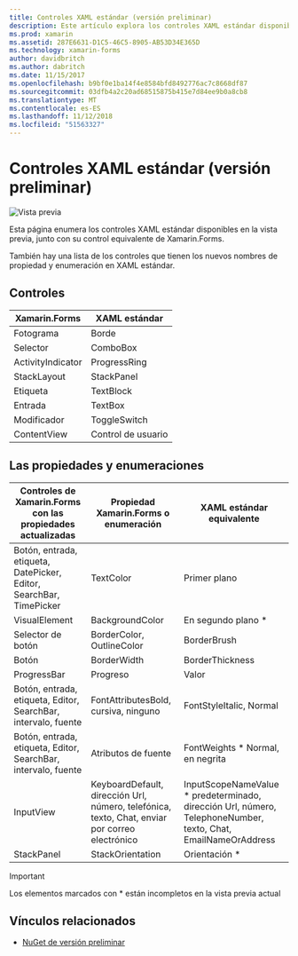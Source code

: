 ```yaml
---
title: Controles XAML estándar (versión preliminar)
description: Este artículo explora los controles XAML estándar disponibles en Xamarin.Forms.
ms.prod: xamarin
ms.assetid: 287E6631-D1C5-46C5-8905-AB53D34E365D
ms.technology: xamarin-forms
author: davidbritch
ms.author: dabritch
ms.date: 11/15/2017
ms.openlocfilehash: b9bf0e1ba14f4e8584bfd8492776ac7c8668df87
ms.sourcegitcommit: 03dfb4a2c20ad68515875b415e7d84ee9b0a8cb8
ms.translationtype: MT
ms.contentlocale: es-ES
ms.lasthandoff: 11/12/2018
ms.locfileid: "51563327"
---
```

# <a name="xaml-standard-preview-controls"></a>Controles XAML estándar (versión preliminar)

![Vista previa](~/media/shared/preview.png)

Esta página enumera los controles XAML estándar disponibles en la vista previa, junto con su control equivalente de Xamarin.Forms.

También hay una lista de los controles que tienen los nuevos nombres de propiedad y enumeración en XAML estándar.

## <a name="controls"></a>Controles

|Xamarin.Forms|XAML estándar|
|--- |--- |
|Fotograma|Borde|
|Selector|ComboBox|
|ActivityIndicator|ProgressRing|
|StackLayout|StackPanel|
|Etiqueta|TextBlock|
|Entrada|TextBox|
|Modificador|ToggleSwitch|
|ContentView|Control de usuario|


## <a name="properties-and-enumerations"></a>Las propiedades y enumeraciones

|Controles de Xamarin.Forms con las propiedades actualizadas|Propiedad Xamarin.Forms o enumeración|XAML estándar equivalente|
|--- |--- |--- |
|Botón, entrada, etiqueta, DatePicker, Editor, SearchBar, TimePicker|TextColor|Primer plano|
|VisualElement|BackgroundColor|En segundo plano *|
|Selector de botón|BorderColor, OutlineColor|BorderBrush|
|Botón|BorderWidth|BorderThickness|
|ProgressBar|Progreso|Valor|
|Botón, entrada, etiqueta, Editor, SearchBar, intervalo, fuente|FontAttributesBold, cursiva, ninguno|FontStyleItalic, Normal|
|Botón, entrada, etiqueta, Editor, SearchBar, intervalo, fuente|Atributos de fuente|FontWeights * Normal, en negrita|
|InputView|KeyboardDefault, dirección Url, número, telefónica, texto, Chat, enviar por correo electrónico|InputScopeNameValue * predeterminado, dirección Url, número, TelephoneNumber, texto, Chat, EmailNameOrAddress|
|StackPanel|StackOrientation|Orientación *|

> [!IMPORTANT]
> Los elementos marcados con * están incompletos en la vista previa actual

## <a name="related-links"></a>Vínculos relacionados

- [NuGet de versión preliminar](https://aka.ms/xf-xamlstandard-nuget)
